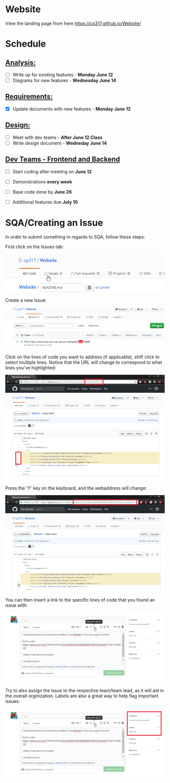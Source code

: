 # Website
View the landing page from here
https://cp317.github.io/Website/

# Schedule

## <u>Analysis:</u>
- [ ] Write up for existing features - <b>Monday June 12</b>
- [ ] Diagrams for new features - <b>Wednesday June 14</b>

## <u>Requirements:</u>

- [x] Update documents with new features - <b> Monday June 12 </B>

## <u>Design: </u>
- [ ] Meet with dev teams - <b>After June 12 Class</b>
- [ ] Write design document - <b>Wedneday June 14 </b>

## <u>Dev Teams - Frontend and Backend </u>
- [ ] Start coding after meeting on <b> June 12 </b>
- [ ] Demonstrations <b>every week</b>
- [ ] Base code done by <b> June 26</b>
- [ ] Additional features due <b> July 10 </b>


# SQA/Creating an Issue
In order to submit something in regards to SQA, follow these steps:

First click on the Issues tab:

![alt text](https://github.com/cp317/Website/blob/master/README%20files/1.png)

Create a new Issue:

![alt text](https://github.com/cp317/Website/blob/master/README%20files/2.png)

Click on the lines of code you want to address (if applicable), shift click to select multiple lines. Notice that the URL will change to correspond to what lines you've highlighted:

![alt text](https://github.com/cp317/Website/blob/master/README%20files/3.png)

Press the 'Y' key on the keyboard, and the webaddress will change:

![alt text](https://github.com/cp317/Website/blob/master/README%20files/4.png)

You can then insert a link to the specific lines of code that you found an issue with:

![alt text](https://github.com/cp317/Website/blob/master/README%20files/6.png)

Try to also assign the issue to the respective team/team lead, as it will aid in the overall orginization.  Labels are also a great way to help flag important issues:

![alt text](https://github.com/cp317/Website/blob/master/README%20files/7.png)
